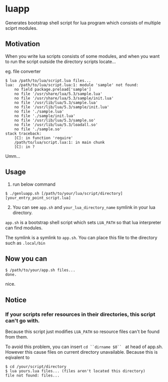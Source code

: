 # luapp
Generates bootstrap shell script for lua program which consists of multiple sciprt modules.

## Motivation
When you write lua scripts consists of some modules, and when you want to run the script outside the directory scripts locate...

eg. file converter
~~~
$ lua /path/to/lua/script.lua files...
lua:  /path/to/lua/script.lua:1: module 'sample' not found:
	no field package.preload['sample']
	no file '/usr/share/lua/5.3/sample.lua'
	no file '/usr/share/lua/5.3/sample/init.lua'
	no file '/usr/lib/lua/5.3/sample.lua'
	no file '/usr/lib/lua/5.3/sample/init.lua'
	no file './sample.lua'
	no file './sample/init.lua'
	no file '/usr/lib/lua/5.3/sample.so'
	no file '/usr/lib/lua/5.3/loadall.so'
	no file './sample.so'
stack traceback:
	[C]: in function 'require'
	/path/to/lua/script.lua:1: in main chunk
	[C]: in ?
~~~
Umm...

## Usage
1. run below command
~~~
$ ./genluapp.sh [/path/to/your/lua/script/directory] [your_entry_point_script.lua]
~~~

2. You can see `app.sh` and `your_lua_directory_name` symlink in your lua directory.

`app.sh` is a bootstrap shell script which sets `LUA_PATH` so that lua interpreter can find modules.

The symlink is a symlink to `app.sh`. You can place this file to the directory such as `.local/bin`

## Now you can
~~~
$ /path/to/your/app.sh files...
done.
~~~
nice.

## Notice
### If your scripts refer resources in their directories, this script can't go with.
Because this script just modifies `LUA_PATH` so resource files can't be found from them.

To avoid this problem, you can insert `cd ``dirname $0`` ` at head of app.sh. However this cause files on current directory unavailable. Because this is eqivalent to
~~~
$ cd /your/script/directory
$ lua yours.lua files... (files aren't located this directory)
file not found: files...
~~~
